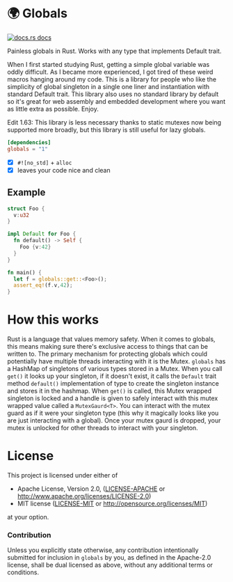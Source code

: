 # 🌍 Globals

<a href="https://docs.rs/globals"><img src="https://img.shields.io/badge/docs-latest-blue.svg?style=flat-square" alt="docs.rs docs" /></a>

Painless globals in Rust. Works with any type that implements Default trait.

When I first started studying Rust, getting a simple global variable was oddly difficult. As I became more experienced, I got tired of these weird macros hanging around my code. This is a library for people who like the simplicity of global singleton in a single one liner and instantiation with standard Default trait. This library also uses no standard library by default so it's great for web assembly and embedded development where you want as little extra as possible. Enjoy.

Edit 1.63: This library is less necessary thanks to static mutexes now being supported more broadly, but this library is still useful for lazy globals.

```toml
[dependencies]
globals = "1"
```
- [x] `#![no_std]` + `alloc`
- [x] leaves your code nice and clean

## Example

```rust
struct Foo {
  v:u32
}

impl Default for Foo {
  fn default() -> Self {
    Foo {v:42}
  }
}

fn main() {
  let f = globals::get::<Foo>();
  assert_eq!(f.v,42);
}
```

# How this works

Rust is a language that values memory safety. When it comes to globals, this means making sure there's exclusive access to things that can be written to. The primary mechanism for protecting globals which could potentially have multiple threads interacting with it is the Mutex. `globals` has a HashMap of singletons of various types stored in a Mutex. When you call `get()` it looks up your singleton, if it doesn't exist, it calls the `Default` trait method `default()` implementation of type to create the singleton instance and stores it in the hashmap. When `get()` is called, this Mutex wrapped singleton is locked and a handle is given to safely interact with this mutex wrapped value called a `MutexGaurd<T>`. You can interact with the mutex guard as if it were your singleton type (this why it magically looks like you are just interacting with a global). Once your mutex gaurd is dropped, your mutex is unlocked for other threads to interact with your singleton.

# License

This project is licensed under either of

 * Apache License, Version 2.0, ([LICENSE-APACHE](LICENSE-APACHE) or
   http://www.apache.org/licenses/LICENSE-2.0)
 * MIT license ([LICENSE-MIT](LICENSE-MIT) or
   http://opensource.org/licenses/MIT)

at your option.

### Contribution

Unless you explicitly state otherwise, any contribution intentionally submitted for inclusion in `globals` by you, as defined in the Apache-2.0 license, shall be dual licensed as above, without any additional terms or conditions.
